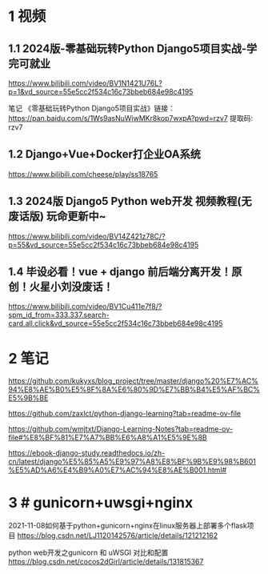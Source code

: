 
# 1 视频 
## 1.1 2024版-零基础玩转Python Django5项目实战-学完可就业

https://www.bilibili.com/video/BV1N1421U76L?p=1&vd_source=55e5cc2f534c16c73bbeb684e98c4195

笔记 《零基础玩转Python Django5项目实战》链接：https://pan.baidu.com/s/1Ws9asNuWjwMKr8kop7wxpA?pwd=rzv7 提取码: rzv7

## 1.2 Django+Vue+Docker打企业OA系统

https://www.bilibili.com/cheese/play/ss18765

## 1.3 2024版 Django5 Python web开发 视频教程(无废话版) 玩命更新中~

https://www.bilibili.com/video/BV14Z421z78C/?p=55&vd_source=55e5cc2f534c16c73bbeb684e98c4195

## 1.4 毕设必看！vue + django 前后端分离开发！原创！火星小刘没废话！



https://www.bilibili.com/video/BV1Cu411e7f8/?spm_id_from=333.337.search-card.all.click&vd_source=55e5cc2f534c16c73bbeb684e98c4195



# 2 笔记 


https://github.com/kukyxs/blog_project/tree/master/django%20%E7%AC%94%E8%AE%B0%E5%8F%8A%E6%80%9D%E7%BB%B4%E5%AF%BC%E5%9B%BE

https://github.com/zaxlct/python-django-learning?tab=readme-ov-file


https://github.com/wmjtxt/Django-Learning-Notes?tab=readme-ov-file#%E8%BF%81%E7%A7%BB%E6%A8%A1%E5%9E%8B


https://ebook-django-study.readthedocs.io/zh-cn/latest/django%E5%85%A5%E9%97%A8%E8%BF%9B%E9%98%B601%E5%AD%A6%E4%B9%A0%E7%AC%94%E8%AE%B001.html#



# 3 # gunicorn+uwsgi+nginx



2021-11-08如何基于python+gunicorn+nginx在linux服务器上部署多个flask项目
https://blog.csdn.net/LJ1120142576/article/details/121212162


python web开发之gunicorn 和 uWSGI 对比和配置
https://blog.csdn.net/cocos2dGirl/article/details/131815367